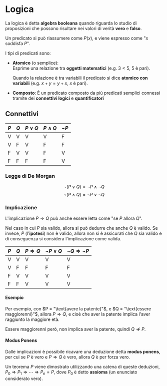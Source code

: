 # Logica

La logica è detta **algebra booleana** quando riguarda lo studio di proposizioni che possono risultare nei valori di verità **vero** e **falso**.

Un predicato si può riassumere come $P(x)$, e viene espresso come "$x$ soddisfa $P$".

I tipi di predicati sono:
- **Atomico** (o semplice): \
	Esprime una relazione tra **oggetti matematici** (e.g. $3 < 5$, $5 \text{ è pari}$).

	Quando la relazione è tra variabili il predicato si dice **atomico con variabili** (e.g. $x + y = y + x$, $x \text{ è pari}$).

- **Composto**: È un predicato composto da più predicati semplici connessi tramite dei **connettivi logici** e **quantificatori**

## Connettivi

| $P$ | $Q$ | $P \lor Q$ | $P \land Q$ | $\neg P$ |
|---|---|---|---|---|
| V | V | V | V | F |
| V | F | V | F | F |
| F | V | V | F | V |
| F | F | F | F | V |

### Legge di De Morgan

$$\neg (P \lor Q) = \neg P \land \neg Q$$
$$\neg (P \land Q) = \neg P \lor \neg Q$$

### Implicazione

L'implicazione $P \Rightarrow Q$ può anche essere letta come "se $P$ allora $Q$".

Nel caso in cui $P$ sia valido, allora si può dedurre che anche $Q$ è valido.
Se invece, $P$ (l'**ipotesi**) non è valido, allora non si è assicurati che $Q$ sia valido e di conseguenza si considera l'implicazione come valida.

| $P$ | $Q$ | $P \Rightarrow Q$ | $\neg P \lor Q$ | $\neg Q \Rightarrow \neg P$ |
| - | - | - | - | - |
| V | V | V | V | V |
| V | F | F | F | F |
| F | V | V | V | V |
| F | F | V | V | V |

#### Esempio

Per esempio, con $P = "\text{avere la patente}"$, e $Q = "\text{essere maggiorenni}"$, allora $P \Rightarrow Q$, e cioè che aver la patente implica l'aver raggiunto la maggiore età.

Essere maggiorenni però, non implica aver la patente, quindi $Q \not\Rightarrow P$.

#### Modus Ponens

Dalle implicazioni è possibile ricavare una deduzione detta **modus ponens**, per cui se $P$ è vero e $P \Rightarrow Q$ è vero, allora $Q$ è per forza vero.

Un teorema $P$ viene dimostrato utilizzando una catena di queste deduzioni, $P_0 \Rightarrow P_1 \Rightarrow \cdots \Rightarrow P_n = P$, dove $P_0$ è detto **assioma** (un enunciato considerato vero).
